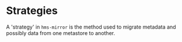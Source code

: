# Strategies

A 'strategy' in `hms-mirror` is the method used to migrate metadata and possibly data from one metastore to another.
